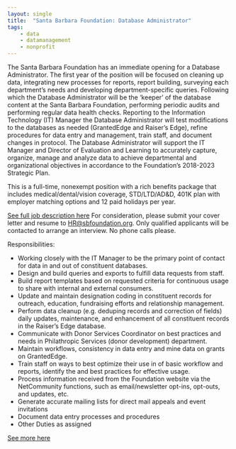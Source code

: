 ```yaml
---
layout: single
title:  "Santa Barbara Foundation: Database Administrator"
tags: 
    - data
    - datamanagement
    - nonprofit
---
```


The Santa Barbara Foundation has an immediate opening for a Database Administrator. The first year of the position will be focused on cleaning up data, integrating new processes for reports, report building, surveying each department’s needs and developing department-specific queries. Following which the Database Administrator will be the ‘keeper’ of the database content at the Santa Barbara Foundation, performing periodic audits and performing regular data health checks. Reporting to the Information Technology (IT) Manager the Database Administrator will test modifications to the databases as needed (GrantedEdge and Raiser’s Edge), refine procedures for data entry and management, train staff, and document changes in protocol. The Database Administrator will support the IT Manager and Director of Evaluation and Learning to accurately capture, organize, manage and analyze data to achieve departmental and organizational objectives in accordance to the Foundation’s 2018-2023 Strategic Plan.

This is a full-time, nonexempt position with a rich benefits package that includes medical/dental/vision coverage, STD/LTD/AD&D, 401K plan with employer matching options and 12 paid holidays per year.

[See full job description here](https://www.sbfoundation.org/file/Job-Announcement-Database-Administrator.pdf)
For consideration, please submit your cover letter and resume to HR@sbfoundation.org. Only qualified applicants will be contacted to arrange an interview. No phone calls please.

Responsibilities:

* Working closely with the IT Manager to be the primary point of contact for data in and out of constituent databases.
* Design and build queries and exports to fulfill data requests from staff.
* Build report templates based on requested criteria for continuous usage to share with internal and external consumers.
* Update and maintain designation coding in constituent records for outreach, education, fundraising efforts and relationship management.
* Perform data cleanup (e.g. deduping records and correction of fields) daily updates, maintenance, and enhancement of all constituent records in the Raiser’s Edge database.
* Communicate with Donor Services Coordinator on best practices and needs in Philathropic Services (donor development) department.
* Maintain workflows, consistency in data entry and mine data on grants on GrantedEdge.
* Train staff on ways to best optimize their use in of basic workflow and reports, identify the and best practices for effective usage.
* Process information received from the Foundation website via the NetCommunity functions, such as email/newsletter opt-ins, opt-outs, and updates, etc.
* Generate accurate mailing lists for direct mail appeals and event invitations
* Document data entry processes and procedures
* Other Duties as assigned

[See more here](https://www.sbfoundation.org/about-us/careers)
	
